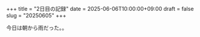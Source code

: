 +++
title = "2日目の記録"
date = 2025-06-06T10:00:00+09:00
draft = false
slug = "20250605"
+++

今日は朝から雨だった。。
